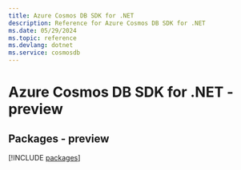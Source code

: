 ```yaml
---
title: Azure Cosmos DB SDK for .NET
description: Reference for Azure Cosmos DB SDK for .NET
ms.date: 05/29/2024
ms.topic: reference
ms.devlang: dotnet
ms.service: cosmosdb
---
```

# Azure Cosmos DB SDK for .NET - preview
## Packages - preview
[!INCLUDE [packages](cosmos-db-index.md)]